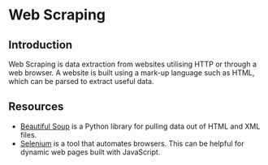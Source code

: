 # Web Scraping

## Introduction

Web Scraping is data extraction from websites utilising HTTP or through a web browser. A website is built using a mark-up language such as HTML, which can be parsed to extract useful data.

## Resources

* [Beautiful Soup](https://www.crummy.com/software/BeautifulSoup/bs4/doc/) is a Python library for pulling data out of HTML and XML files.
* [Selenium](https://selenium.dev/) is a tool that automates browsers. This can be helpful for dynamic web pages built with JavaScript.

